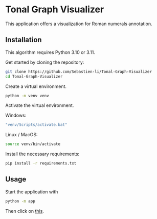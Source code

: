 # Tonal Graph Visualizer

This application offers a visualization for Roman numerals annotation.

## Installation
This algorithm requires Python 3.10 or 3.11.

Get started by cloning the repository:
```bash
git clone https://github.com/Sebastien-li/Tonal-Graph-Visualizer
cd Tonal-Graph-Visualizer
```

Create a virtual environment.
```bash
python -m venv venv
```
Activate the virtual environment.

Windows:
```bash
"venv/Scripts/activate.bat"
```
Linux / MacOS:
```bash
source venv/bin/activate
```
Install the necessary requirements:
```bash
pip install -r requirements.txt
```

## Usage

Start the application with

```bash
python -m app
```

Then click on [this](http://127.0.0.1:8052/).
